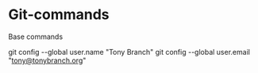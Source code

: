 # Git-commands
Base commands

git config --global user.name "Tony Branch"
git config --global user.email "tony@tonybranch.org"

